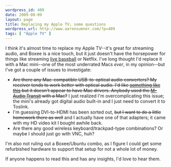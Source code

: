 ```yaml
--- 
wordpress_id: 409
date: 2009-08-09
layout: page
title: Replacing my Apple TV; some questions
wordpress_url: http://www.aaronsumner.com/?p=409
tags: [ "Apple TV" ]
---
```

I think it's almost time to replace my Apple TV--it's great for streaming audio, and Boxee is a nice touch, but it just doesn't have the horsepower for things like streaming <a href="http://mlb.tv/">live baseball</a> or Netflix. I've long thought I'd replace it with a Mac mini--one of the most underrated Macs <em>ever</em>, in my opinion--but I've got a couple of issues to investigate:

<ul>
<li><strike>Are there any Mac-compatible USB-to-optical audio converters? My receiver tends to work better with optical audio. <strike>I'd like <a href="http://www.cablestogo.com/product.asp?cat_id=3103&sku=22327#">something like this</a> but it doesn't appear to have Mac drivers.</strike> Anybody used the <a href="http://www.m-audio.com/products/en_us/Transit.html">M-Audio Transit</a> with a Mac?</strike> I just realized I'm overcomplicating this issue; the mini's already got digital audio built-in and I just need to convert it to Toslink.</li>
<li>I'm guessing DVI-to-HDMI has been sorted out, <strike>but I want to do a little homework there as well</strike> and I actually have one of that adapters; it came with my HD video kit I bought awhile back.</li>
<li>Are there any good wireless keyboard/trackpad-type combinations? Or maybe I should just go with VNC, huh?</li>
</ul>

I'm also not ruling out a Boxee/Ubuntu combo, as I figure I could get some refurbished hardware to support that setup for not a whole lot of money.

If anyone happens to read this and has any insights, I'd love to hear them.
